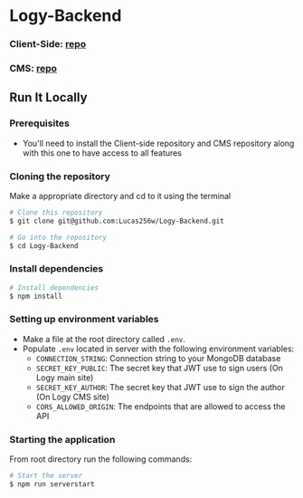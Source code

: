 # Logy-Backend
### Client-Side: [repo](https://github.com/Lucas256w/Logy)
### CMS: [repo](https://github.com/Lucas256w/Logy-CMS)

## Run It Locally

### Prerequisites

- You'll need to install the Client-side repository and CMS repository along with this one to have access to all features

### Cloning the repository

Make a appropriate directory and cd to it using the terminal

```bash
# Clone this repository
$ git clone git@github.com:Lucas256w/Logy-Backend.git

# Go into the repository
$ cd Logy-Backend
```

### Install dependencies

```bash
# Install dependencies
$ npm install
```

### Setting up environment variables

- Make a file at the root directory called `.env`.
- Populate `.env` located in server with the following environment variables:
  - `CONNECTION_STRING`: Connection string to your MongoDB database
  - `SECRET_KEY_PUBLIC`: The secret key that JWT use to sign users (On Logy main site)
  - `SECRET_KEY_AUTHOR`: The secret key that JWT use to sign the author (On Logy CMS site)
  - `CORS_ALLOWED_ORIGIN`: The endpoints that are allowed to access the API


### Starting the application

From root directory run the following commands:

```bash
# Start the server
$ npm run serverstart

```
